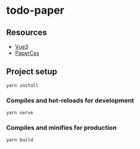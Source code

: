 # todo-paper

## Resources
- [Vue3](https://v3.vuejs.org/)
- [PaperCss](https://www.getpapercss.com/)

## Project setup
```
yarn install
```

### Compiles and hot-reloads for development
```
yarn serve
```

### Compiles and minifies for production
```
yarn build
```

